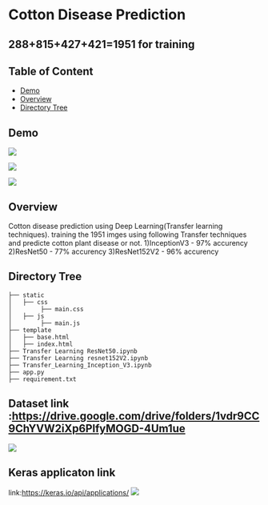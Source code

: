 # Cotton Disease Prediction



## 288+815+427+421=1951 for training

## Table of Content	
  * [Demo](#demo)	
  * [Overview](#overview)	
  * [Directory Tree](#directory-tree)	

## Demo	

![](https://i.imgur.com/sozg3fL.png?1)

![](https://i.imgur.com/5It6iwC.png?1)

![](https://i.imgur.com/Ti3gFMa.png?1)

## Overview	
Cotton disease prediction using Deep Learning(Transfer learning techniques).
training the 1951 imges using following Transfer techniques and predicte cotton plant disease or not.
1)InceptionV3 - 97%  accurency 
2)ResNet50    - 77%  accurency
3)ResNet152V2 - 96%  accurency


## Directory Tree 	
```	
├── static 	
│   ├── css
│        ├── main.css
│   ├── js
│        ├── main.js
├── template	
│   ├── base.html	
│   ├── index.html
├── Transfer Learning ResNet50.ipynb	
├── Transfer Learning resnet152V2.ipynb	
├── Transfer_Learning_Inception_V3.ipynb		
├── app.py	
├── requirement.txt
```	

## Dataset link :https://drive.google.com/drive/folders/1vdr9CC9ChYVW2iXp6PlfyMOGD-4Um1ue
![](https://i.imgur.com/M9eFNZQ.png)

## Keras applicaton link
link:https://keras.io/api/applications/
![](https://i.imgur.com/lYl1yWA.png)






